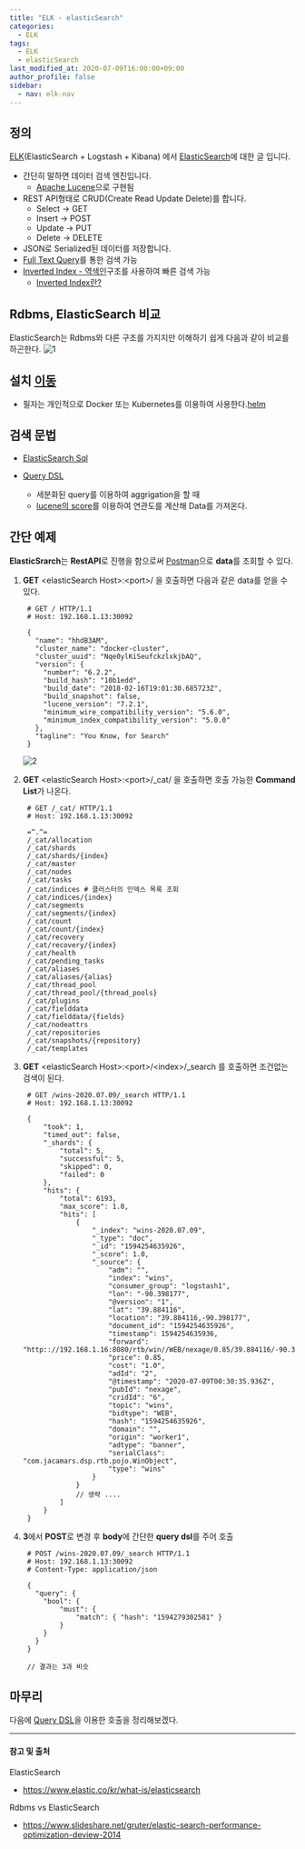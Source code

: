 ```yaml
---
title: "ELK - elasticSearch"
categories: 
  - ELK
tags:
  - ELK
  - elasticSearch
last_modified_at: 2020-07-09T16:00:00+09:00
author_profile: false
sidebar:
  - nav: elk-nav
---
```


## 정의

[ELK](https://www.elastic.co/kr/what-is/elk-stack)(ElasticSearch + Logstash + Kibana) 에서 [ElasticSearch](https://www.elastic.co/kr/what-is/elasticsearch)에 대한 글 입니다.

- 간단히 말하면 데이터 검색 엔진입니다. 
  - [Apache Lucene](https://lucene.apache.org/core/downloads.html)으로 구현됨
- REST API형태로 CRUD(Create Read Update Delete)를 합니다.
  - Select -> GET
  - Insert -> POST
  - Update -> PUT
  - Delete -> DELETE 
- JSON로 Serialized된 데이터를 저장합니다. 
- [Full Text Query](https://www.elastic.co/guide/en/elasticsearch/reference/current/full-text-queries.html)를 통한 검색 가능
- [Inverted Index - 역색인](https://www.elastic.co/guide/en/elasticsearch/guide/master/inverted-index.html)구조를 사용하여  빠른 검색 가능
  - [Inverted Index란?](https://ko.wikipedia.org/wiki/%EC%97%AD%EC%83%89%EC%9D%B8)

## Rdbms, ElasticSearch 비교

ElasticSearch는 Rdbms와 다른 구조를 가지지만 이해하기 쉽게 다음과 같이 비교를 하곤한다.
![1](/assets/img/posts/ELK/elasticSearch/1.png)

## 설치 [이동](https://www.elastic.co/guide/en/elasticsearch/reference/current/install-elasticsearch.html)
- 필자는 개인적으로 Docker 또는 Kubernetes를 이용하여 사용한다.[helm](https://hub.helm.sh/charts/elastic/elasticsearch)

## 검색 문법

- [ElasticSearch Sql](https://www.elastic.co/guide/en/elasticsearch/reference/current/sql-overview.html)

- [Query DSL](https://www.elastic.co/guide/en/elasticsearch/reference/current/query-dsl.html)
  - 세분화된 query를 이용하여 aggrigation을 할 때
  - [lucene의 score](https://lucene.apache.org/core/3_5_0/scoring.html)를 이용하여 연관도를 계산해 Data를 가져온다.

## 간단 예제

**ElasticSrarch**는 **RestAPI**로 진행을 함으로써 [Postman](https://www.postman.com/)으로 **data**를 조회할 수 있다.

1. **GET** \<elasticSearch Host\>:\<port\>/ 을 호출하면 다음과 같은 data를 얻을 수 있다.

        # GET / HTTP/1.1
        # Host: 192.168.1.13:30092

        {
          "name": "hhdB3AM",
          "cluster_name": "docker-cluster",
          "cluster_uuid": "Nqe0ylKiSeufckzlxkjbAQ",
          "version": {
            "number": "6.2.2",
            "build_hash": "10b1edd",
            "build_date": "2018-02-16T19:01:30.685723Z",
            "build_snapshot": false,
            "lucene_version": "7.2.1",
            "minimum_wire_compatibility_version": "5.6.0",
            "minimum_index_compatibility_version": "5.0.0"
          },
          "tagline": "You Know, for Search"
        }

    ![2](/assets/img/posts/ELK/elasticSearch/2.png)

2. **GET** \<elasticSearch Host\>:\<port\>/_cat/ 을 호출하면 호출 가능한 **Command List**가 나온다.

        # GET /_cat/ HTTP/1.1
        # Host: 192.168.1.13:30092

        =^.^=
        /_cat/allocation
        /_cat/shards
        /_cat/shards/{index}
        /_cat/master
        /_cat/nodes
        /_cat/tasks
        /_cat/indices # 클러스터의 인덱스 목록 조회
        /_cat/indices/{index}
        /_cat/segments
        /_cat/segments/{index}
        /_cat/count
        /_cat/count/{index}
        /_cat/recovery
        /_cat/recovery/{index}
        /_cat/health
        /_cat/pending_tasks
        /_cat/aliases
        /_cat/aliases/{alias}
        /_cat/thread_pool
        /_cat/thread_pool/{thread_pools}
        /_cat/plugins
        /_cat/fielddata
        /_cat/fielddata/{fields}
        /_cat/nodeattrs
        /_cat/repositories
        /_cat/snapshots/{repository}
        /_cat/templates

3. **GET** \<elasticSearch Host\>:\<port\>/\<index\>/_search 를 호출하면 조건없는 검색이 된다.

        # GET /wins-2020.07.09/_search HTTP/1.1
        # Host: 192.168.1.13:30092

        {
            "took": 1,
            "timed_out": false,
            "_shards": {
                "total": 5,
                "successful": 5,
                "skipped": 0,
                "failed": 0
            },
            "hits": {
                "total": 6193,
                "max_score": 1.0,
                "hits": [
                    {
                        "_index": "wins-2020.07.09",
                        "_type": "doc",
                        "_id": "1594254635926",
                        "_score": 1.0,
                        "_source": {
                            "adm": "",
                            "index": "wins",
                            "consumer_group": "logstash1",
                            "lon": "-90.398177",
                            "@version": "1",
                            "lat": "39.884116",
                            "location": "39.884116,-90.398177",
                            "document_id": "1594254635926",
                            "timestamp": 1594254635936,
                            "forward": "http:://192.168.1.16:8080/rtb/win//WEB/nexage/0.85/39.884116/-90.398177/2/6/1594254635926",
                            "price": 0.85,
                            "cost": "1.0",
                            "adId": "2",
                            "@timestamp": "2020-07-09T00:30:35.936Z",
                            "pubId": "nexage",
                            "cridId": "6",
                            "topic": "wins",
                            "bidtype": "WEB",
                            "hash": "1594254635926",
                            "domain": "",
                            "origin": "worker1",
                            "adtype": "banner",
                            "serialClass": "com.jacamars.dsp.rtb.pojo.WinObject",
                            "type": "wins"
                        }
                    }
                    // 생략 ....
                ]
            }
        }

4. **3**에서 **POST**로 변경 후 **body**에 간단한 **query dsl**를 주어 호출

        # POST /wins-2020.07.09/_search HTTP/1.1
        # Host: 192.168.1.13:30092
        # Content-Type: application/json

        {
          "query": {
            "bool": {
                "must": {
                    "match": { "hash": "1594279302581" }            
                }
            }
          }
        }

        // 결과는 3과 비슷


## 마무리

다음에 [Query DSL](https://www.elastic.co/guide/en/elasticsearch/reference/current/query-dsl.html)을 이용한 호출을 정리해보겠다.


---
#### 참고 및 출처

ElasticSearch
- https://www.elastic.co/kr/what-is/elasticsearch

Rdbms vs ElasticSearch
- https://www.slideshare.net/gruter/elastic-search-performance-optimization-deview-2014